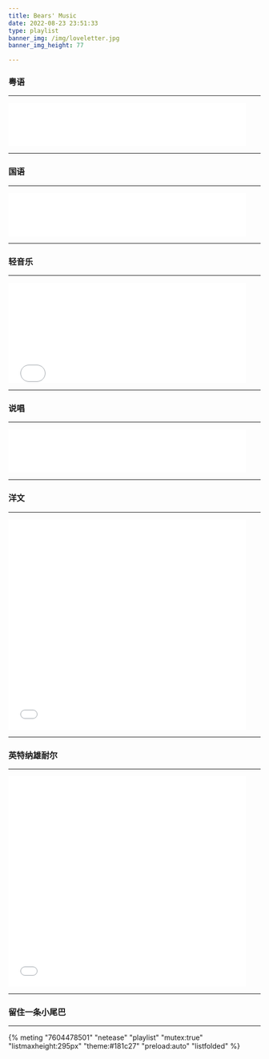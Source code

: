 ```yaml
---
title: Bears' Music
date: 2022-08-23 23:51:33
type: playlist
banner_img: /img/loveletter.jpg
banner_img_height: 77

---
```


### 粤语

---

<iframe frameborder="no" border="0" marginwidth="0" marginheight="0" width=94% height=86 src="//music.163.com/outchain/player?type=2&id=1833428779&auto=1&height=66"></iframe>

---

### 国语

---

<iframe frameborder="no" border="0" marginwidth="0" marginheight="0" width=94% height=86 src="//music.163.com/outchain/player?type=2&id=5269114&auto=1&height=66"></iframe>

---

### 轻音乐

---

<iframe frameborder="no" border="0" marginwidth="0" marginheight="0" width=94% height=200 src="//music.163.com/outchain/player?type=0&id=8115750493&auto=1&height=430"></iframe>

---

### 说唱

---

<iframe frameborder="no" border="0" marginwidth="0" marginheight="0" width=94% height=86 src="//music.163.com/outchain/player?type=2&id=2015416712&auto=1&height=66"></iframe>

---

### 洋文

---

<iframe frameborder="no" border="0" marginwidth="0" marginheight="0" width=94% height=420 src="//music.163.com/outchain/player?type=0&id=2726048777&auto=1&height=430"></iframe>

---

### 英特纳雄耐尔

---

<iframe frameborder="no" border="0" marginwidth="0" marginheight="0" width=94% height=420 src="//music.163.com/outchain/player?type=0&id=5022103740&auto=1&height=430"></iframe>

---

### 留住一条小尾巴

---

{% meting "7604478501" "netease" "playlist" "mutex:true" "listmaxheight:295px" "theme:#181c27" "preload:auto" "listfolded" %}



